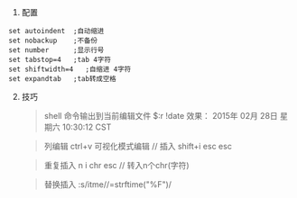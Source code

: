 1.  配置

>
    set autoindent  ;自动缩进
    set nobackup    ;不备份
    set number      ;显示行号
    set tabstop=4   ;tab 4字符
    set shiftwidth=4   ;自缩进 4字符 
    set expandtab   ;tab转成空格

2.  技巧

    > shell 命令输出到当前编辑文件
    $:r !date
    效果：
2015年 02月 28日 星期六 10:30:12 CST


    > 列编辑
    ctrl+v 可视化模式编辑
   // 插入
   shift+i
   esc esc

    > 重复插入
    n i chr  esc // 转入n个chr(字符)

    > 替换插入
    :s/itme//=strftime("%F")/
